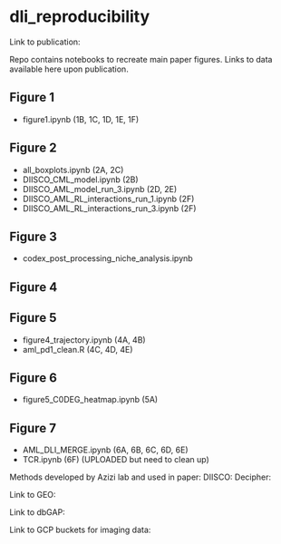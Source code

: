 # dli_reproducibility
Link to publication: 

Repo contains notebooks to recreate main paper figures. Links to data available here upon publication.

## Figure 1
- figure1.ipynb (1B, 1C, 1D, 1E, 1F)

## Figure 2
- all_boxplots.ipynb (2A, 2C) 
- DIISCO_CML_model.ipynb (2B)
- DIISCO_AML_model_run_3.ipynb (2D, 2E) 
- DIISCO_AML_RL_interactions_run_1.ipynb (2F) 
- DIISCO_AML_RL_interactions_run_3.ipynb (2F)

## Figure 3
- codex_post_processing_niche_analysis.ipynb

## Figure 4


## Figure 5
- figure4_trajectory.ipynb (4A, 4B) 
- aml_pd1_clean.R (4C, 4D, 4E)

## Figure 6
- figure5_C0DEG_heatmap.ipynb (5A)

## Figure 7
- AML_DLI_MERGE.ipynb (6A, 6B, 6C, 6D, 6E) 
- TCR.ipynb (6F) (UPLOADED but need to clean up)

Methods developed by Azizi lab and used in paper: 
DIISCO: 
Decipher:

Link to GEO:

Link to dbGAP:

Link to GCP buckets for imaging data:
